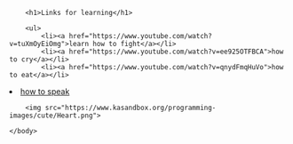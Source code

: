 <!DOCTYPE html>
<html>
    <head>
        <meta charset="utf-8">
        <title>Challenge: Links for learning</title>
    </head>
    <body>
        
        <h1>Links for learning</h1>
        
        <ul>
            <li><a href="https://www.youtube.com/watch?v=tuXmOyEiOmg">learn how to fight</a></li>
            <li><a href="https://www.youtube.com/watch?v=ee925OTFBCA">how to cry</a></li>
            <li><a href="https://www.youtube.com/watch?v=qnydFmqHuVo">how to eat</a></li>
<li><a href="https://www.youtube.com/watch?v=G7RgN9ijwE4">how to speak</a></li>
        </ul>

        <img src="https://www.kasandbox.org/programming-images/cute/Heart.png">
        
    </body>
</html>
